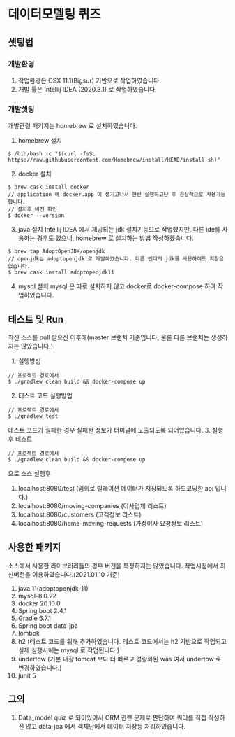 # 데이터모델링 퀴즈

## 셋팅법
### 개발환경
1. 작업환경은 OSX 11.1(Bigsur) 기반으로 작업하였습니다.
2. 개발 툴은 Intellij IDEA (2020.3.1) 로 작업하였습니다. 

### 개발셋팅
개발관련 패키지는 homebrew 로 설치하였습니다.
1. homebrew 설치 
```
$ /bin/bash -c "$(curl -fsSL https://raw.githubusercontent.com/Homebrew/install/HEAD/install.sh)"
```
2. docker 설치
```
$ brew cask install docker
// application 에 docker.app 이 생기고나서 한번 실행하고난 후 정상적으로 사용가능합니다.
// 설치후 버전 확인
$ docker --version
```
3. java 설치
Intellij IDEA 에서 제공되는 jdk 설치기능으로 작업했지만, 다른 ide를 사용하는 경우도 있으니, homebrew 로 설치하는 방법 작성하겠습니다.
```
$ brew tap AdoptOpenJDK/openjdk
// openjdk는 adoptopenjdk 로 개발하였습니다. 다른 벤더의 jdk를 사용하여도 지장은 없습니다.
$ brew cask install adoptopenjdk11
```
4. mysql 설치
mysql 은 따로 설치하지 않고 docker로 docker-compose 하여 작업하였습니다.
## 테스트 및 Run
최신 소스를 pull 받으신 이후에(master 브랜치 기준입니다, 물론 다른 브랜치는 생성하지는 않았습니다.)
1. 실행방법
```
// 프로젝트 경로에서
$ ./gradlew clean build && docker-compose up  
```
2. 테스트 코드 실행방법
```
// 프로젝트 경로에서
$ ./gradlew test
```
테스트 코드가 실패한 경우 실패한 정보가 터미널에 노출되도록 되어있습니다.
3. 실행후 테스트
```
// 프로젝트 경로에서
$ ./gradlew clean build && docker-compose up 
```
으로 소스 실행후 
1. localhost:8080/test (임의로 릴레이션 데이터가 저장되도록 하드코딩한 api 입니다.)
2. localhost:8080/moving-companies (이사업체 리스트)
3. localhost:8080/customers (고객정보 리스트)
4. localhost:8080/home-moving-requests (가정이사 요청정보 리스트)
## 사용한 패키지
소스에서 사용한 라이브러리들의 경우 버전을 특정하지는 않았습니다. 작업시점에서 최신버전을 이용하였습니다.(2021.01.10 기준)
1. java 11(adoptopenjdk-11)
2. mysql-8.0.22
3. docker 20.10.0
4. Spring boot 2.4.1
5. Gradle 6.7.1
6. Spring boot data-jpa
7. lombok
8. h2 (테스트 코드를 위해 추가하였습니다. 테스트 코드에서는 h2 기반으로 작업되고 실제 실행시에는 mysql 로 작업됩니다.)
9. undertow (기본 내장 tomcat 보다 더 빠르고 경량화된 was 여서 undertow 로 변경하였습니다.)
10. junit 5

## 그외
1. Data_model quiz 로 되어있어서 ORM 관련 문제로 판단하여 쿼리를 직접 작성하진 않고 data-jpa 에서 객체단에서 데이터 저장등 처리하였습니다.
